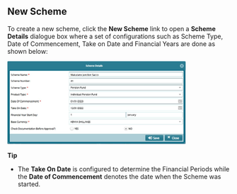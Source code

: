 ## New Scheme

To create a new scheme, click the **New Scheme** link to open a **Scheme Details** dialogue box where a set of configurations such as Scheme Type, Date of Commencement, Take on Date and Financial Years are done as shown below:
 
<img  alt="new scheme dialog box" width="80%" height="auto"  class="center"  src="../media2/schemeM24.jpg"> 


**Tip**

- The **Take On Date** is configured to determine the Financial Periods while the **Date of Commencement** denotes the date when the Scheme was started.